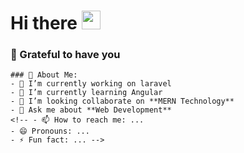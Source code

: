 # Hi there <img src="https://github.com/TheDudeThatCode/TheDudeThatCode/blob/master/Assets/Hi.gif" width="30"/>

<!--
**auspicious123/auspicious123** is a ✨ _special_ ✨ repository because its `README.md` (this file) appears on your GitHub profile.

Here are some ideas to get you started:

- 🔭 I’m currently working on ...
- 🌱 I’m currently learning ...
- 👯 I’m looking to collaborate on ...
- 🤔 I’m looking for help with ...
- 💬 Ask me about ...
- 📫 How to reach me: ...
- 😄 Pronouns: ...
- ⚡ Fun fact: ...
-->

### 🤵 Grateful to have you  
    ### 🤵 About Me:
    - 🔭 I’m currently working on laravel
    - 🌱 I’m currently learning Angular
    - 🤔 I’m looking collaborate on **MERN Technology**
    - 💬 Ask me about **Web Development**
    <!-- - 📫 How to reach me: ...
    - 😄 Pronouns: ...
    - ⚡ Fun fact: ... -->
